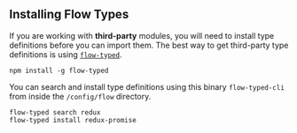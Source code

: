 Installing Flow Types
----

If you are working with **third-party** modules, you will need to install type definitions before you can import them. The best way to get third-party type definitions is using [`flow-typed`](https://github.com/flowtype/flow-typed).

```
npm install -g flow-typed
```

You can search and install type definitions using this binary `flow-typed-cli` from inside the `/config/flow` directory.

```
flow-typed search redux
flow-typed install redux-promise
```
